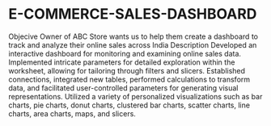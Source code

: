 # E-COMMERCE-SALES-DASHBOARD
Objecive
Owner of ABC Store wants us to help them create a dashboard to track and analyze their online sales across India
Description
Developed an interactive dashboard for monitoring and examining online sales data.
Implemented intricate parameters for detailed exploration within the worksheet, allowing for tailoring through filters and slicers.
Established connections, integrated new tables, performed calculations to transform data, and facilitated user-controlled parameters for generating visual representations.
Utilized a variety of personalized visualizations such as bar charts, pie charts, donut charts, clustered bar charts, scatter charts, line charts, area charts, maps, and slicers.
